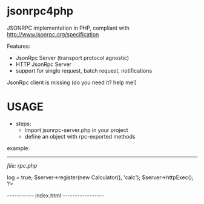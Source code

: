 # jsonrpc4php

JSONRPC implementation in PHP, compliant with http://www.jsonrpc.org/specification

Features:
- JsonRpc Server (transport protocol agnostic)
- HTTP JsonRpc Server
- support for single request, batch request, notifications

JsonRpc client is missing (do you need it? help me!)

# USAGE
* steps:
    + import jsonrpc-server.php in your project
    + define an object with rpc-exported methods

example:

* * *
*file: rpc.php*

<?php 
 require_once 'jsonrpc-server.php';

 class Calculator {
 	public function add($a, $b) {
 		return $a+$b;
 	}
 }
 
 $server = new HttpJsonRpcServer();
 $server->log = true;
 $server->register(new Calculator(), 'calc');
 $server->httpExec(); 
?> 

----------- index.html -----------------
<html>

<head>
<script src="http://code.jquery.com/jquery-1.10.1.min.js"></script>
<script>
$(function() {
	// rpc call: calc.add(1, 2)
	$.post(
		'rpc.php',
		JSON.stringify({ jsonrpc: '2.0', method: 'calc.add', params: [1, 2], id: "1" }),
		null, 'json'
	)
	.done(function(data) {
		alert(data.result);
	});
});
</script>
</head>

<body>
</body>

</html>

